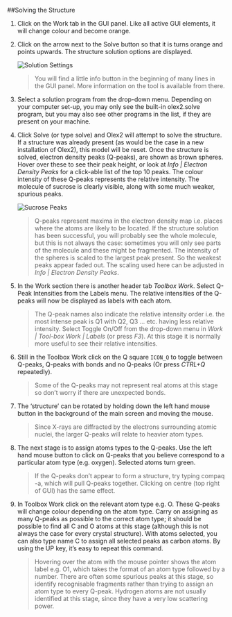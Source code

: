 ##Solving the Structure

1.	Click on the Work tab in the GUI panel. Like all active GUI elements, it will change colour and become orange.

2.	Click on the arrow next to the Solve button so that it is turns orange and points upwards. The structure solution options are displayed.

	![Solution Settings](/images/solution_settings.png)

    >You will find a little info button in the beginning of many lines in the GUI panel. More information on the tool is available from there.

3.	Select a solution program from the drop-down menu. Depending on your computer set-up, you may only see the built-in olex2.solve program, but you may also see other programs in the list, if they are present on your machine.

4.	Click Solve (or type solve) and Olex2 will attempt to solve the structure. If a structure was already present (as would be the case in a new installation of Olex2), this model will be reset. Once the structure is solved, electron density peaks (Q-peaks), are shown as brown spheres. Hover over these to see their peak height, or look at _Info | Electron Density Peaks_ for a click-able list of the top 10 peaks. The colour intensity of these Q-peaks represents the relative intensity. The molecule of sucrose is clearly visible, along with some much weaker, spurious peaks.

	![Sucrose Peaks](/images/sucrose_peaks.png)

    >Q-peaks represent maxima in the electron density map i.e. places where the atoms are likely to be located. If the structure solution has been successful, you will probably see the whole molecule, but this is not always the case: sometimes you will only see parts of the molecule and these might be fragmented. The intensity of the spheres is scaled to the largest peak present. So the weakest peaks appear faded out. The scaling used here can be adjusted in _Info | Electron Density Peaks_.

5.	In the Work section there is another header tab _Toolbox Work_.  Select Q-Peak Intensities from the Labels menu. The relative intensities of the Q-peaks will now be displayed as labels with each atom.

    >The Q-peak names also indicate the relative intensity order i.e. the most intense peak is Q1 with Q2, Q3 … etc. having less relative intensity. Select Toggle On/Off from the drop-down menu in _Work | Tool-box Work | Labels_ (or press _F3_). At this stage it is normally more useful to see their relative intensities.

6.	Still in the Toolbox Work click on the Q square `ICON_Q` to toggle between Q-peaks, Q-peaks with bonds and no Q-peaks (Or press  _CTRL+Q_ repeatedly).

    >Some of the Q-peaks may not represent real atoms at this stage so don’t worry if there are unexpected bonds.

7.	The ‘structure’ can be rotated by holding down the left hand mouse button in the background of the main screen and moving the mouse.

    >Since X-rays are diffracted by the electrons surrounding atomic nuclei, the larger Q-peaks will relate to heavier atom types.

8.	The next stage is to assign atoms types to the Q-peaks. Use the left hand mouse button to click on Q-peaks that you believe correspond to a particular atom type (e.g. oxygen). Selected atoms turn green.

    >If the Q-peaks don’t appear to form a structure, try typing compaq -a, which will pull Q-peaks together. Clicking on centre   (top right of GUI) has the same effect.

9.	In Toolbox Work click on the relevant atom type e.g. O. These Q-peaks will change colour depending on the atom type. Carry on assigning as many Q-peaks as possible to the correct atom type; it should be possible to find all C and O atoms at this stage (although this is not always the case for every crystal structure). With atoms selected, you can also type name C to assign all selected peaks as carbon atoms. By using the UP key, it’s easy to repeat this command.

    >Hovering over the atom with the mouse pointer shows the atom label e.g. O1, which takes the format of an atom type followed by a number. There are often some spurious peaks at this stage, so identify recognisable fragments rather than trying to assign an atom type to every Q-peak. Hydrogen atoms are not usually identified at this stage, since they have a very low scattering power.
